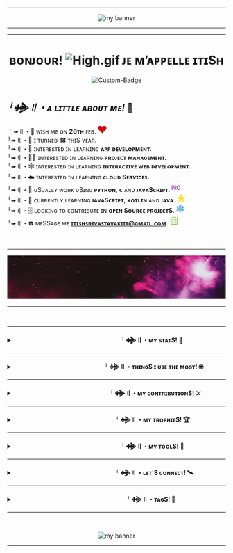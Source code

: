 <!--START_SECTION:waka-->
<!--END_SECTION:waka-->


<!--The Welcome Banner-->

-------
<p align="center">
<img alt="my banner" src="https://github.com/Legendary-Person/Legendary-Person/blob/main/gif/Welcome%20Guys!%20(1100%20x%20300%20px)%20(1).gif"/> 
</p>
  
-------
-------

<!--The Welcome Message in French (Hello! I am Itish)-->


<h1 align="center">
  <b>ʙᴏɴᴊᴏᴜʀ!</b> <img width="30px" src="https://raw.githubusercontent.com/TheDudeThatCode/TheDudeThatCode/master/Assets/Hi.gif" alt="High.gif"/> ᴊᴇ ᴍ’ᴀᴘᴘᴇʟʟᴇ ɪᴛɪSʜ
</h1>



<!--The Co-Founder Badge-->

<p align="center">
  <img src="https://img.shields.io/badge/Co--Founder%2FLead-CodeHolic's%20Point-orange"  alt="Custom-Badge"/><br/>
</p>
                                                                       
<!--Introduction Details-->                                                                     
                                                                                                                                                      
  <h2 align="left"><b><i>╵𒄉〢・ᴀ ʟɪᴛᴛʟᴇ ᴀʙᴏᴜᴛ ᴍᴇ!</i></b> 🤩 </h2>
  <p align="left">
  ╵➠〢・🎂 ᴡɪꜱʜ ᴍᴇ ᴏɴ <b>26ᴛʜ</b> ꜰᴇʙ. <a href='https://docs.github.com/en/github/supporting-the-open-source-community-with-github-sponsors'><img alt="Open-Source Badge" src='https://raw.githubusercontent.com/acervenky/animated-github-badges/master/assets/sponsorbadge.gif' width='20px' height='20px'/></a><br/>
  ╵➠〢・🧓 ɪ ᴛᴜʀɴᴇᴅ <b>18</b> ᴛʜɪS ʏᴇᴀʀ. <br/>
  ╵➠〢・💠 ɪɴᴛᴇʀᴇsᴛᴇᴅ ɪɴ ʟᴇᴀʀɴɪɴɢ <b>ᴀᴘᴘ ᴅᴇᴠᴇʟᴏᴘᴍᴇɴᴛ.</b><br/>
  ╵➠〢・👨‍⚖️ ɪɴᴛᴇʀᴇsᴛᴇᴅ ɪɴ ʟᴇᴀʀɴɪɴɢ <b>ᴘʀᴏᴊᴇᴄᴛ ᴍᴀɴᴀɢᴇᴍᴇɴᴛ.</b><br/>
  ╵➠〢・🕸️ ɪɴᴛᴇʀᴇsᴛᴇᴅ ɪɴ ʟᴇᴀʀɴɪɴɢ <b>ɪɴᴛᴇʀᴀᴄᴛɪᴠᴇ ᴡᴇʙ ᴅᴇᴠᴇʟᴏᴘᴍᴇɴᴛ.</b><br/>
  ╵➠〢・☁️ ɪɴᴛᴇʀᴇsᴛᴇᴅ ɪɴ ʟᴇᴀʀɴɪɴɢ <b>ᴄʟᴏᴜᴅ Sᴇʀᴠɪᴄᴇꜱ.</b><br/>
  ╵➠〢・🧰 ᴜSᴜᴀʟʟʏ ᴡᴏʀᴋ ᴜSɪɴɢ <b>ᴘʏᴛʜᴏɴ</b>, <b>ᴄ</b> ᴀɴᴅ <b>ᴊᴀᴠᴀSᴄʀɪᴘᴛ</b>.
  <a href='https://github.com/pricing'>
  <img alt="Pro Badge" src='https://raw.githubusercontent.com/acervenky/animated-github-badges/master/assets/pro.gif' width='20' height='20'>
  </a>
  <br/>
  ╵➠〢・📂 ᴄᴜʀʀᴇɴᴛʟʏ ʟᴇᴀʀɴɪɴɢ <b>ᴊᴀᴠᴀSᴄʀɪᴘᴛ</b>, <b>ᴋᴏᴛʟɪɴ</b> ᴀɴᴅ <b>ᴊᴀᴠᴀ</b>. 
  <a href='https://stars.github.com/'><img alt="Star Badge" src='https://raw.githubusercontent.com/acervenky/animated-github-badges/master/assets/starbadge.gif' width='20' height='20'>
  </a>
  <br/>
  ╵➠〢・🗄️ ʟᴏᴏᴋɪɴɢ ᴛᴏ ᴄᴏɴᴛʀɪʙᴜᴛᴇ ɪɴ <b>ᴏᴘᴇɴ Sᴏᴜʀᴄᴇ ᴘʀᴏᴊᴇᴄᴛS</b>. <a href='https://archiveprogram.github.com/'><img alt="Pro badge" src='https://raw.githubusercontent.com/acervenky/animated-github-badges/master/assets/acbadge.gif' width='20' height='20'></a><br/>
  ╵➠〢・☎️ ᴍᴇSSᴀɢᴇ ᴍᴇ <b><a href="ItishsrivastavaKIIT@gmail.com">ɪᴛɪꜱʜꜱʀɪᴠᴀꜱᴛᴀᴠᴀᴋɪɪᴛ@ɢᴍᴀɪʟ.ᴄᴏᴍ</a></b>. <a href='https://docs.github.com/en/developers'><img alt="Dev badge" src='https://raw.githubusercontent.com/acervenky/animated-github-badges/master/assets/devbadge.gif' width='20' height='20'></a>
</p>
<br/>

---------
<p align="center">
  <img src="https://github.com/Legendary-Person/Legendary-Person/blob/main/gif/Universe%20Photo%20Card%20(2000%20x%20800%20px)%20(2000%20x%20400%20px).gif"/>
</p>

---------
<br/>

---------

<!--My GitHub Stats-->
<details>
  <summary><strong>ㅤㅤㅤㅤㅤㅤㅤㅤㅤㅤㅤㅤㅤㅤㅤㅤㅤㅤㅤ╵𒄉〢・ᴍʏ sᴛᴀᴛS! 👀</strong></summary>
  
-------                                                                         
<p align="center">
  <img height="180px" width="480px" alt="Commit Stats" src="https://github-readme-stats.vercel.app/api?username=Legendary-Person&count_private=true&include_all_commits=true&theme=shades-of-purple&hide_border=false"/>
</p>

-------
</details>

---------
<!--The Things I use the most, like the languages I use and the editors I use.--> 
<!--Backup Language Graph Image Link:-"https://github.com/Legendary-Person/Legendary-Person/blob/main/Temp-Graph.jpg"-->
<details>
  <summary><strong>ㅤㅤㅤㅤㅤㅤㅤㅤㅤㅤㅤㅤㅤㅤㅤㅤ╵𒄉〢・ᴛʜɪɴɢS ɪ ᴜꜱᴇ ᴛʜᴇ ᴍᴏsᴛ! 🤓</strong></summary>
    
---------    
<p align="center">
  <img alt="Waka-Time" width="400px" src="https://wakatime.com/share/@just_a_woke_human/96e69ad7-538a-40c3-aa3b-b1cc3d52871e.svg"/> <img alt="Ide" width="400px" src="https://wakatime.com/share/@just_a_woke_human/0067666b-9b2a-403d-933c-d48851193c09.svg"/></p>
                                                                                            
                                                                                           
------
</details>

---------
<!--My Contributions-->
<details>
  <summary><strong>ㅤㅤㅤㅤㅤㅤㅤㅤㅤㅤㅤㅤㅤㅤㅤㅤㅤ╵𒄉〢・ᴍʏ ᴄᴏɴᴛʀɪʙᴜᴛɪᴏɴS! ⚔️</strong></summary>
  
-----------
<p align="center">
<img width="500px" src="https://github-readme-streak-stats.herokuapp.com/?user=Legendary-Person&theme=shades-of-purple&hide_border=false&date_format=M%20j%5B%2C%20Y%5D&dates=BB00FCB9&border=2F03FF&amp;" alt="Itish" style="max-width: 100%;"/>
</p>

--------
</details>

---------
<!--My trophies-->
<details>
  <summary><strong>ㅤㅤㅤㅤㅤㅤㅤㅤㅤㅤㅤㅤㅤㅤㅤㅤㅤㅤ╵𒄉〢・ᴍʏ ᴛʀᴏᴘʜɪᴇS! 🏆</strong></summary>
  
------------
<p align="center">
<img alt="Trophy" height="130px" width="800px" src="https://github-profile-trophy.vercel.app/?username=Legendary-Person&show_icons=true&theme=dracula"/>
</p>
  
------
</details>

---------
<!--The Tools I use/know-how-to-use-->
<details>
  <summary><strong>ㅤㅤㅤㅤㅤㅤㅤㅤㅤㅤㅤㅤㅤㅤㅤㅤㅤㅤㅤ╵𒄉〢・ᴍʏ ᴛᴏᴏʟS! 🤙</strong></summary>
  
--------
<p align="center">
<img alt="codeSTACKr.com" height="40px" width="40px" src="https://raw.githubusercontent.com/devicons/devicon/master/icons/cplusplus/cplusplus-original.svg" />
<img alt="codeSTACKr |" height="40px" width="40px" src="https://camo.githubusercontent.com/76ae44a94388e048be2d8f5730d221c844f291162e6c5cdd632b1623a1b859f8/68747470733a2f2f7777772e766563746f726c6f676f2e7a6f6e652f6c6f676f732f6b6f746c696e6c616e672f6b6f746c696e6c616e672d69636f6e2e737667" />
<img alt="codeSTACKr |" height="40px" width="40px" src="https://raw.githubusercontent.com/devicons/devicon/master/icons/python/python-original.svg" />
<img alt="Visual Studio Code" height="40px" width="40px" src="https://raw.githubusercontent.com/github/explore/80688e429a7d4ef2fca1e82350fe8e3517d3494d/topics/visual-studio-code/visual-studio-code.png" />
<img alt="HTML5" height="40px" width="40px" src="https://raw.githubusercontent.com/github/explore/80688e429a7d4ef2fca1e82350fe8e3517d3494d/topics/html/html.png" />
<img alt="JavaScript" height="40px" width="40px" src="https://raw.githubusercontent.com/github/explore/80688e429a7d4ef2fca1e82350fe8e3517d3494d/topics/javascript/javascript.png" />
<img alt="React" height="40px" width="40px" src="https://raw.githubusercontent.com/github/explore/80688e429a7d4ef2fca1e82350fe8e3517d3494d/topics/react/react.png" />
<img alt="Git" height="40px" width="40px" src="https://raw.githubusercontent.com/github/explore/80688e429a7d4ef2fca1e82350fe8e3517d3494d/topics/git/git.png" />
<img alt="GitHub" height="40px" width="40px" src="https://raw.githubusercontent.com/github/explore/78df643247d429f6cc873026c0622819ad797942/topics/github/github.png" />
<img alt="Docker" height="40px" width="40px" src="https://raw.githubusercontent.com/github/explore/80688e429a7d4ef2fca1e82350fe8e3517d3494d/topics/docker/docker.png" />
<img alt="C-programming" height="40px" width="40px" src="https://img.icons8.com/color/48/000000/c-programming.png"/>
<img alt="Webstorm" height="40px" width="40px" src="https://img.icons8.com/color/48/000000/webstorm.png"/>
<img alt="Pycharm" height="40px" width="40px" src="https://img.icons8.com/color/48/000000/pycharm.png"/>
<img alt="Intellij" height="40px" width="40px" src="https://img.icons8.com/color/48/000000/intellij-idea.png"/>
</p>

---------
</details>

---------
<!--My socials and stuff-->
<details>
  <summary><strong>ㅤㅤㅤㅤㅤㅤㅤㅤㅤㅤㅤㅤㅤㅤㅤㅤㅤㅤ╵𒄉〢・ʟᴇᴛ'S ᴄᴏɴɴᴇᴄᴛ! 🛰️</strong></summary>
  
---------
<p align="center">
<a href="http://itishsrivastava.me/"><img align="center" alt="codeSTACKr.com" width="40px" src="https://www.svgrepo.com/show/109739/earth-globe.svg" /></a>
<a href="https://www.instagram.com/just_a_woke_human/"><img align="center" alt="codeSTACKr | Instagram" width="40px" src="https://www.svgrepo.com/show/217758/instagram.svg" /></a>
<a href="https://www.linkedin.com/in/itish-srivastava-614431229/"><img align="center" alt="codeSTACKr | LinkedIn" width="40px" src="https://www.svgrepo.com/show/134579/linkedin.svg" /></a></p>

<!-- This section you create the variables that are used above -->
<!--[website]: http://itishsrivastava.me/-->
<!--[instagram]: https://www.instagram.com/just_a_woke_human/-->
<!--[linkedin]: https://www.linkedin.com/in/itish-srivastava-614431229/-->

------
</details>

---------
<!--Bunch of relevant Badges-->
<details>
  <summary><strong>ㅤㅤㅤㅤㅤㅤㅤㅤㅤㅤㅤㅤㅤㅤㅤㅤㅤㅤㅤㅤ╵𒄉〢・ᴛᴀɢS!</i></b> 📑</strong></summary>
  
-------
<p align="center">
<img src="https://img.shields.io/badge/Project-Manager-red"/>
<img src="https://img.shields.io/badge/Developer-blue"/>
<img src="https://img.shields.io/badge/Programmer-purple"/>
<img src="https://img.shields.io/badge/Open-Source-neon"/>
<img src="https://img.shields.io/badge/Google-Cloud-green"/>
<img src="https://img.shields.io/badge/Data-Visualization-brown"/>
<img src="https://img.shields.io/badge/Scala-silver"/>
<img src="https://img.shields.io/badge/DSA-gold"/>
<img src="https://img.shields.io/badge/GSOC-2022-lightgreen"/></p>

------
</details>

-------
<br/>

<!--My Closing Banner-->

<p align="center">
<img alt="my banner" src="https://i.postimg.cc/FR00q4XX/Purple-and-Blue-Gradient-Memphis-Live-Stream-Linkedin-Banner-1.png"/> 
</p>
                                                                                                                          
-------
<br/>


